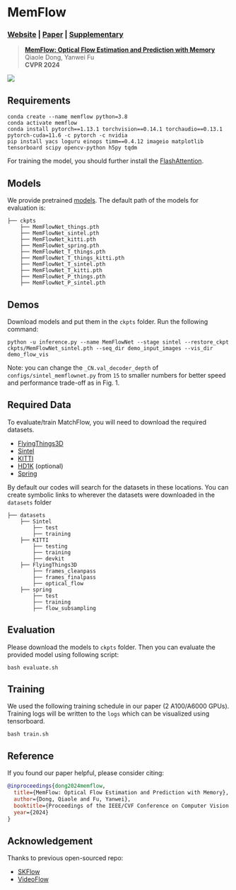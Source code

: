 # MemFlow

### [Website](https://dqiaole.github.io/MemFlow/) | [Paper](https://openaccess.thecvf.com/content/CVPR2024/papers/Dong_MemFlow_Optical_Flow_Estimation_and_Prediction_with_Memory_CVPR_2024_paper.pdf) | [Supplementary](https://openaccess.thecvf.com/content/CVPR2024/supplemental/Dong_MemFlow_Optical_Flow_CVPR_2024_supplemental.pdf)

> [**MemFlow: Optical Flow Estimation and Prediction with Memory**](https://arxiv.org/abs/2404.04808)            
> Qiaole Dong, Yanwei Fu        
> **CVPR 2024**

![](imgs/overview.png)

## Requirements

```Shell
conda create --name memflow python=3.8
conda activate memflow
conda install pytorch==1.13.1 torchvision==0.14.1 torchaudio==0.13.1 pytorch-cuda=11.6 -c pytorch -c nvidia
pip install yacs loguru einops timm==0.4.12 imageio matplotlib tensorboard scipy opencv-python h5py tqdm
```

For training the model, you should further install the [FlashAttention](https://github.com/Dao-AILab/flash-attention?tab=readme-ov-file#installation-and-features).

## Models

We provide pretrained [models](https://github.com/DQiaole/MemFlow/releases/tag/v1.0.0). The default path of the models for evaluation is:

```Shell
├── ckpts
    ├── MemFlowNet_things.pth
    ├── MemFlowNet_sintel.pth
    ├── MemFlowNet_kitti.pth
    ├── MemFlowNet_spring.pth
    ├── MemFlowNet_T_things.pth
    ├── MemFlowNet_T_things_kitti.pth
    ├── MemFlowNet_T_sintel.pth
    ├── MemFlowNet_T_kitti.pth
    ├── MemFlowNet_P_things.pth
    ├── MemFlowNet_P_sintel.pth
```

## Demos

Download models and put them in the `ckpts` folder. Run the following command:

```shell
python -u inference.py --name MemFlowNet --stage sintel --restore_ckpt ckpts/MemFlowNet_sintel.pth --seq_dir demo_input_images --vis_dir demo_flow_vis
```

Note: you can change the `_CN.val_decoder_depth` of `configs/sintel_memflownet.py` from `15` to smaller numbers for better speed and performance trade-off as in Fig. 1.

## Required Data

To evaluate/train MatchFlow, you will need to download the required datasets.

* [FlyingThings3D](https://lmb.informatik.uni-freiburg.de/resources/datasets/SceneFlowDatasets.en.html)
* [Sintel](http://sintel.is.tue.mpg.de/)
* [KITTI](http://www.cvlibs.net/datasets/kitti/eval_scene_flow.php?benchmark=flow)
* [HD1K](http://hci-benchmark.iwr.uni-heidelberg.de/) (optional)
* [Spring](https://spring-benchmark.org/)

By default our codes will search for the datasets in these locations. You can create symbolic links to wherever 
the datasets were downloaded in the `datasets` folder

```Shell
├── datasets
    ├── Sintel
        ├── test
        ├── training
    ├── KITTI
        ├── testing
        ├── training
        ├── devkit
    ├── FlyingThings3D
        ├── frames_cleanpass
        ├── frames_finalpass
        ├── optical_flow
    ├── spring
        ├── test
        ├── training
        ├── flow_subsampling
```

## Evaluation

Please download the models to `ckpts` folder. Then you can evaluate the provided model using following script:

```Shell
bash evaluate.sh
```

## Training

We used the following training schedule in our paper (2 A100/A6000 GPUs). Training logs will be written to the `logs` which can be 
visualized using tensorboard.

```Shell
bash train.sh
```

## Reference

If you found our paper helpful, please consider citing:

```bibtex
@inproceedings{dong2024memflow,
  title={MemFlow: Optical Flow Estimation and Prediction with Memory},
  author={Dong, Qiaole and Fu, Yanwei},
  booktitle={Proceedings of the IEEE/CVF Conference on Computer Vision and Pattern Recognition},
  year={2024}
}
```

## Acknowledgement

Thanks to previous open-sourced repo: 

* [SKFlow](https://github.com/littlespray/SKFlow)
* [VideoFlow](https://github.com/XiaoyuShi97/VideoFlow)